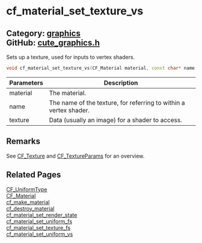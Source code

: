 [//]: # (This file is automatically generated by Cute Framework's docs parser.)
[//]: # (Do not edit this file by hand!)
[//]: # (See: https://github.com/RandyGaul/cute_framework/blob/master/samples/docs_parser.cpp)
[](../header.md ':include')

# cf_material_set_texture_vs

Category: [graphics](/api_reference?id=graphics)  
GitHub: [cute_graphics.h](https://github.com/RandyGaul/cute_framework/blob/master/include/cute_graphics.h)  
---

Sets up a texture, used for inputs to vertex shaders.

```cpp
void cf_material_set_texture_vs(CF_Material material, const char* name, CF_Texture texture);
```

Parameters | Description
--- | ---
material | The material.
name | The name of the texture, for referring to within a vertex shader.
texture | Data (usually an image) for a shader to access.

## Remarks

See [CF_Texture](/graphics/cf_texture.md) and [CF_TextureParams](/graphics/cf_textureparams.md) for an overview.

## Related Pages

[CF_UniformType](/graphics/cf_uniformtype.md)  
[CF_Material](/graphics/cf_material.md)  
[cf_make_material](/graphics/cf_make_material.md)  
[cf_destroy_material](/graphics/cf_destroy_material.md)  
[cf_material_set_render_state](/graphics/cf_material_set_render_state.md)  
[cf_material_set_uniform_fs](/graphics/cf_material_set_uniform_fs.md)  
[cf_material_set_texture_fs](/graphics/cf_material_set_texture_fs.md)  
[cf_material_set_uniform_vs](/graphics/cf_material_set_uniform_vs.md)  

